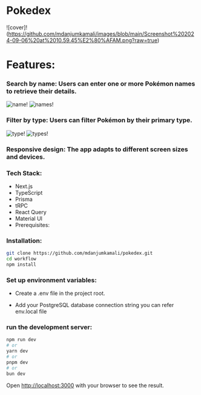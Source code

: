 # Pokedex
![cover]!(https://github.com/mdanjumkamali/images/blob/main/Screenshot%202024-09-06%20at%2010.59.45%E2%80%AFAM.png?raw=true)

# Features:

### Search by name: Users can enter one or more Pokémon names to retrieve their details.
![name!](https://github.com/mdanjumkamali/images/blob/main/Screenshot%202024-09-06%20at%2010.50.17%E2%80%AFAM.png?raw=true)
![names!](https://github.com/mdanjumkamali/images/blob/main/Screenshot%202024-09-06%20at%2010.50.55%E2%80%AFAM.png?raw=true)

### Filter by type: Users can filter Pokémon by their primary type.
![type!](https://github.com/mdanjumkamali/images/blob/main/Screenshot%202024-09-06%20at%2010.51.15%E2%80%AFAM.png?raw=true)
![types!](https://github.com/mdanjumkamali/images/blob/main/Screenshot%202024-09-06%20at%2010.51.41%E2%80%AFAM.png?raw=true)

### Responsive design: The app adapts to different screen sizes and devices.


### Tech Stack:

* Next.js
* TypeScript
* Prisma
* tRPC
* React Query
* Material UI
* Prerequisites:


### Installation:

```bash
git clone https://github.com/mdanjumkamali/pokedex.git
cd workflow
npm install
```

### Set up environment variables:
* Create a .env file in the project root.

* Add your PostgreSQL database connection string you can refer env.local file

### run the development server:

```bash
npm run dev
# or
yarn dev
# or
pnpm dev
# or
bun dev
```

Open [http://localhost:3000](http://localhost:3000) with your browser to see the result.


